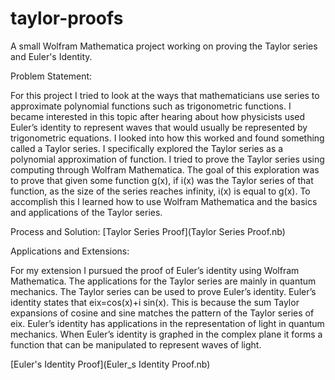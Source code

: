 # taylor-proofs
A small Wolfram Mathematica project working on proving the Taylor series and Euler's Identity.

Problem Statement:

For this project I tried to look at the ways that mathematicians use series to approximate polynomial functions such as trigonometric functions. I became interested in this topic after hearing about how physicists used Euler’s identity to represent waves that would usually be represented by trigonometric equations. I looked into how this worked and found something called a Taylor series. I specifically explored the Taylor series as a polynomial approximation of function. I tried to prove the Taylor series using computing through Wolfram Mathematica. The goal of this exploration was to prove that given some function g(x), if i(x) was the Taylor series of that function, as the size of the series reaches infinity, i(x) is equal to g(x). To accomplish this I learned how to use Wolfram Mathematica and the basics and applications of the Taylor series.

Process and Solution:
[Taylor Series Proof](Taylor Series Proof.nb)

Applications and Extensions:

For my extension I pursued the proof of Euler’s identity using Wolfram Mathematica. The applications for the Taylor series are mainly in quantum mechanics. The Taylor series can be used to prove Euler’s identity. Euler’s identity states that eix=cos(x)+i sin(x). This is because the sum Taylor expansions of cosine and sine matches the pattern of the Taylor series of eix. Euler’s identity has applications in the representation of light in quantum mechanics. When Euler’s identity is graphed in the complex plane it forms a function that can be manipulated to represent waves of light.

[Euler's Identity Proof](Euler_s Identity Proof.nb)
